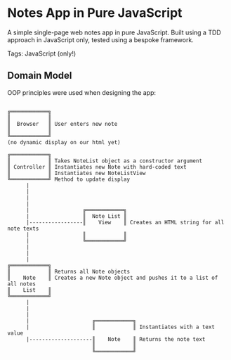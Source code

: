 
Notes App in Pure JavaScript
=================

A simple single-page web notes app in pure JavaScript. Built using a TDD approach in JavaScript only, tested using a bespoke framework.

Tags: JavaScript (only!)


## Domain Model

OOP principles were used when designing the app:

```
 
╔════════════╗  
║            ║ 
║  Browser   ║ User enters new note     
║            ║
╚════════════╝
(no dynamic display on our html yet)
 
╔════════════╗  
║            ║ Takes NoteList object as a constructor argument
║ Controller ║ Instantiates new Note with hard-coded text    
║            ║ Instantiates new NoteListView
╚════════════╝ Method to update display   
      |
      |
      |
      |
	  |					╔════════════╗
	  |					║  Note List ║
	  |-----------------║    View    ║ Creates an HTML string for all note texts
	  |					║            ║ 
	  |					╚════════════╝
      |
      |
      |  
╔════════════╗   
║            ║ Returns all Note objects   
║    Note    ║ Creates a new Note object and pushes it to a list of all notes
║    List    ║     
╚════════════╝
      |
      |
      |
      |                    ╔════════════╗
      |                    ║            ║ Instantiates with a text value           
      |--------------------║    Note    ║ Returns the note text
                           ║            ║
                           ╚════════════╝
       
                         
```
